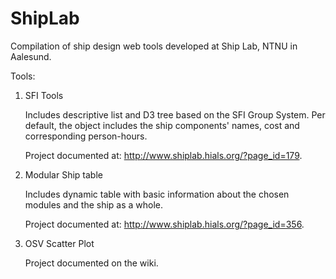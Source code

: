 # ShipLab

Compilation of ship design web tools developed at Ship Lab, NTNU in Aalesund.  

Tools:

1. SFI Tools
	
	Includes descriptive list and D3 tree based on the SFI Group System. Per default, the object includes the ship components' names, cost and corresponding person-hours.
	
	Project documented at: http://www.shiplab.hials.org/?page_id=179.

2. Modular Ship table
	
	Includes dynamic table with basic information about the chosen modules and the ship as a whole.
	
	Project documented at: http://www.shiplab.hials.org/?page_id=356.

3. OSV Scatter Plot

	Project documented on the wiki.

